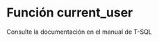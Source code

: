 ﻿---
FunctionName: "current_user"
FunctionType: "SQL"
Autogenerated: true
---

# Función  current_user

Consulte la documentación en el manual de T-SQL
